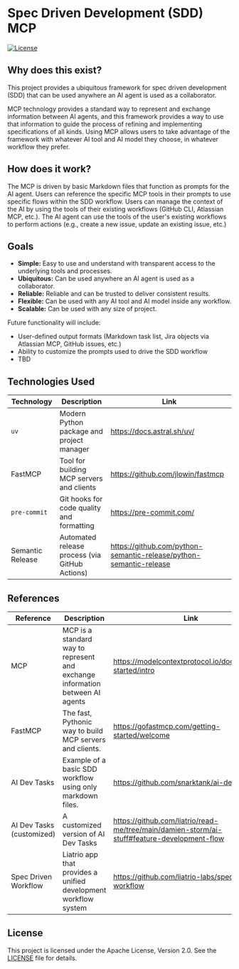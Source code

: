 # Spec Driven Development (SDD) MCP

[![License](https://img.shields.io/badge/License-Apache_2.0-blue.svg)](LICENSE)

## Why does this exist?

This project provides a ubiquitous framework for spec driven development (SDD) that can be used anywhere an AI agent is used as a collaborator.

MCP technology provides a standard way to represent and exchange information between AI agents, and this framework provides a way to use that information to guide the process of refining and implementing specifications of all kinds. Using MCP allows users to take advantage of the framework with whatever AI tool and AI model they choose, in whatever workflow they prefer.

## How does it work?

The MCP is driven by basic Markdown files that function as prompts for the AI agent. Users can reference the specific MCP tools in their prompts to use specific flows within the SDD workflow. Users can manage the context of the AI by using the tools of their existing workflows (GitHub CLI, Atlassian MCP, etc.). The AI agent can use the tools of the user's existing workflows to perform actions (e.g., create a new issue, update an existing issue, etc.)

## Goals

- **Simple:** Easy to use and understand with transparent access to the underlying tools and processes.
- **Ubiquitous:** Can be used anywhere an AI agent is used as a collaborator.
- **Reliable:** Reliable and can be trusted to deliver consistent results.
- **Flexible:** Can be used with any AI tool and AI model inside any workflow.
- **Scalable:** Can be used with any size of project.

Future functionality will include:

- User-defined output formats (Markdown task list, Jira objects via Atlassian MCP, GitHub issues, etc.)
- Ability to customize the prompts used to drive the SDD workflow
- TBD

## Technologies Used

| Technology | Description | Link |
| --- | --- | --- |
| `uv` | Modern Python package and project manager | <https://docs.astral.sh/uv/> |
| FastMCP | Tool for building MCP servers and clients | <https://github.com/jlowin/fastmcp> |
| `pre-commit` | Git hooks for code quality and formatting | <https://pre-commit.com/> |
| Semantic Release | Automated release process (via GitHub Actions) | <https://github.com/python-semantic-release/python-semantic-release> |

## References

| Reference | Description | Link |
| --- | --- | --- |
| MCP | MCP is a standard way to represent and exchange information between AI agents | <https://modelcontextprotocol.io/docs/getting-started/intro> |
| FastMCP | The fast, Pythonic way to build MCP servers and clients. | <https://gofastmcp.com/getting-started/welcome> |
| AI Dev Tasks | Example of a basic SDD workflow using only markdown files. | <https://github.com/snarktank/ai-dev-tasks> |
| AI Dev Tasks (customized) | A customized version of AI Dev Tasks | <https://github.com/liatrio/read-me/tree/main/damien-storm/ai-stuff#feature-development-flow> |
| Spec Driven Workflow | Liatrio app that provides a unified development workflow system | <https://github.com/liatrio-labs/spec-driven-workflow> |

## License

This project is licensed under the Apache License, Version 2.0. See the
[LICENSE](LICENSE) file for details.
